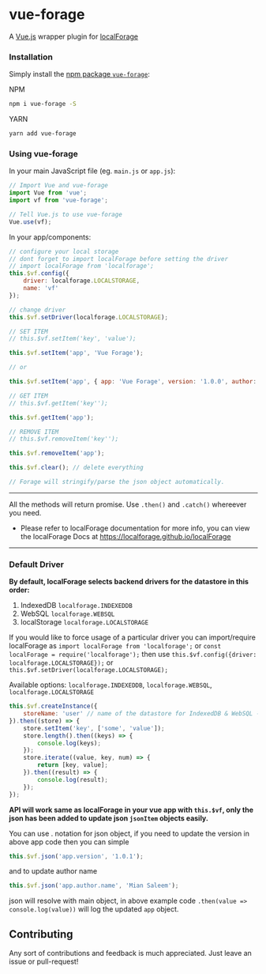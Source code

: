 # vue-forage
A [Vue.js](https://vuejs.org/) wrapper plugin for [localForage](https://github.com/localForage/localForage)


### Installation

Simply install the [npm package `vue-forage`](https://www.npmjs.com/package/vue-forage):

NPM
```bash
npm i vue-forage -S
```
YARN
```bash
yarn add vue-forage
```

### Using vue-forage

In your main JavaScript file (eg. `main.js` or `app.js`):

```javascript
// Import Vue and vue-forage
import Vue from 'vue';
import vf from 'vue-forage';

// Tell Vue.js to use vue-forage
Vue.use(vf);
```

In your app/components:

```javascript
// configure your local storage
// dont forget to import localForage before setting the driver
// import localForage from 'localforage';
this.$vf.config({
    driver: localforage.LOCALSTORAGE,
    name: 'vf'
});

// change driver
this.$vf.setDriver(localforage.LOCALSTORAGE);

// SET ITEM
// this.$vf.setItem('key', 'value');

this.$vf.setItem('app', 'Vue Forage');

// or

this.$vf.setItem('app', { app: 'Vue Forage', version: '1.0.0', author: { name: 'John Doe', email: 'john.doe@mail.com' }});

// GET ITEM
// this.$vf.getItem('key'');

this.$vf.getItem('app');

// REMOVE ITEM
// this.$vf.removeItem('key'');

this.$vf.removeItem('app');

this.$vf.clear(); // delete everything

// Forage will stringify/parse the json object automatically.
```
---
All the methods will return promise. Use `.then()` and `.catch()` whereever you need.

* Please refer to localForage documentation for more info, you can view the localForage Docs at https://localforage.github.io/localForage
---

### Default Driver

**By default, localForage selects backend drivers for the datastore in this order:**

1. IndexedDB `localforage.INDEXEDDB`
2. WebSQL `localforage.WEBSQL`
3. localStorage `localforage.LOCALSTORAGE`

If you would like to force usage of a particular driver you can import/require localForage as `import localForage from 'localforage';` or `const localForage = require('localforage');` then use `this.$vf.config({driver: localforage.LOCALSTORAGE});` or `this.$vf.setDriver(localforage.LOCALSTORAGE);`

Available options: `localforage.INDEXEDDB`, `localforage.WEBSQL`, `localforage.LOCALSTORAGE`

```javascript
this.$vf.createInstance({
    storeName: 'user' // name of the datastore for IndexedDB & WebSQL - must be alphanumeric, with underscores
}).then((store) => {
    store.setItem('key', ['some', 'value']);
    store.length().then((keys) => {
        console.log(keys);
    });
    store.iterate((value, key, num) => {
        return [key, value];
    }).then((result) => {
        console.log(result);
    });
});
```

**API will work same as localForage in your vue app with `this.$vf`, only the json has been added to update json `jsonItem` objects easily.**

You can use . notation for json object, if you need to update the version in above app code then you can simple
```javascript
this.$vf.json('app.version', '1.0.1');
```
and to update author name
```javascript
this.$vf.json('app.author.name', 'Mian Saleem');
```
json will resolve with main object, in above example code `.then(value => console.log(value))` will log the updated `app` object.

## Contributing

Any sort of contributions and feedback is much appreciated. Just
leave an issue or pull-request!

